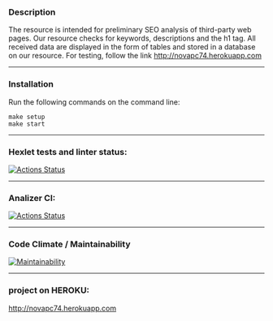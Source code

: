 ### Description

The resource is intended for preliminary SEO analysis of third-party web pages.
Our resource checks for keywords, descriptions and the h1 tag.
All received data are displayed in the form of tables and stored in a database on our resource.
For testing, follow the link <http://novapc74.herokuapp.com>
***
### Installation
Run the following commands on the command line:
```
make setup
make start
```
***
### Hexlet tests and linter status:
[![Actions Status](https://github.com/novapc74/php-project-lvl3/workflows/hexlet-check/badge.svg)](https://github.com/novapc74/php-project-lvl3/actions)
***
### Analizer CI:
[![Actions Status](https://github.com/novapc74/php-project-lvl3/workflows/analizer-ci/badge.svg)](https://github.com/novapc74/php-project-lvl3/actions)
***
### Code Climate / Maintainability
[![Maintainability](https://api.codeclimate.com/v1/badges/312a941edbb1f63c9380/maintainability)](https://codeclimate.com/github/novapc74/php-project-lvl3/maintainability)
***
### project on HEROKU:
<http://novapc74.herokuapp.com>
